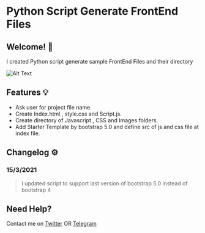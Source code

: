 # Python Script Generate FrontEnd Files

## Welcome! 👋
I created Python script generate sample FrontEnd Files and their directory 

![Alt Text](https://github.com/YoussefMohamed2k19/Python-Script-Generate-FrontEnd-Files/blob/master/Record.gif)

## Features 💡
* Ask user for project file name.
* Create Index.html , style.css and Script.js.
* Create directory of Javascript , CSS and Images folders.
* Add Starter Template by bootstrap 5.0 and define src of js and css file at index file.

## Changelog ⚙️ 

### 15/3/2021
> I updated script to support last version of bootstrap 5.0 instead of bootstrap 4

## Need Help?
Contact me on [Twitter](https://twitter.com/Youssefmohame_d) OR [Telegram](https://t.me/Youssefmohame_d)
